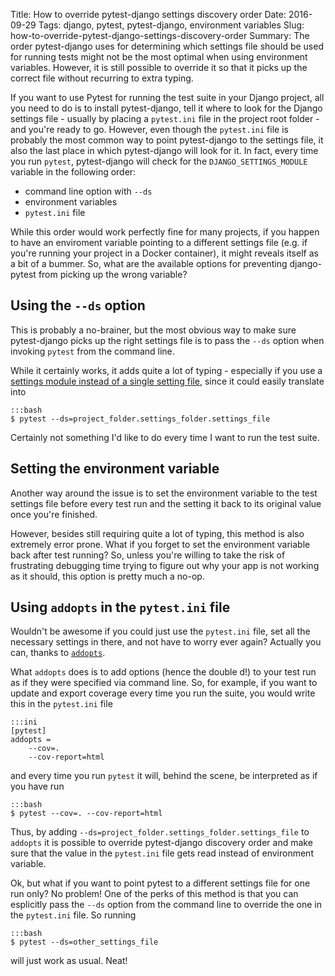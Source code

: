Title: How to override pytest-django settings discovery order
Date: 2016-09-29
Tags: django, pytest, pytest-django, environment variables
Slug: how-to-override-pytest-django-settings-discovery-order
Summary: The order pytest-django uses for determining which settings file should be used for running tests might not be the most optimal when using environment variables. However, it is still possible to override it so that it picks up the correct file without recurring to extra typing.


If you want to use Pytest for running the test suite in your Django project, all you need to do is to install pytest-django, tell it where to look for the Django settings file - usually by placing a `pytest.ini` file in the project root folder - and you're ready to go. However, even though the `pytest.ini` file is probably the most common way to point pytest-django to the settings file, it also the last place in which pytest-django will look for it. In fact, every time you run `pytest`, pytest-django will check for the `DJANGO_SETTINGS_MODULE` variable in the following order:

* command line option with `--ds`
* environment variables
* `pytest.ini` file

While this order would work perfectly fine for many projects, if you happen to have an enviroment variable pointing to a different settings file (e.g. if you're running your project in a Docker container), it might reveals itself as a bit of a bummer. So, what are the available options for preventing django-pytest from picking up the wrong variable?


Using the `--ds` option
-----------------------

This is probably a no-brainer, but the most obvious way to make sure pytest-django picks up the right settings file is to pass the `--ds` option when invoking `pytest` from the command line.

While it certainly works, it adds quite a lot of typing - especially if you use a [settings module instead of a single setting file](https://www.rdegges.com/2011/the-perfect-django-settings-file/), since it could easily translate into

    :::bash
    $ pytest --ds=project_folder.settings_folder.settings_file


Certainly not something I'd like to do every time I want to run the test suite.


Setting the environment variable
--------------------------------

Another way around the issue is to set the environment variable to the test settings file before every test run and the setting it back to its original value once you're finished.

However, besides still requiring quite a lot of typing, this method is also extremely error prone. What if you forget to set the environment variable back after test running? So, unless you're willing to take the risk of frustrating debugging time trying to figure out why your app is not working as it should, this option is pretty much a no-op.


Using `addopts` in the `pytest.ini` file
----------------------------------------

Wouldn't be awesome if you could just use the `pytest.ini` file, set all the necessary settings in there, and not have to worry ever again? Actually you can, thanks to [`addopts`](http://doc.pytest.org/en/3.0.2/customize.html#confval-addopts).

What `addopts` does is to add options (hence the double d!) to your test run as if they were specified via command line. So, for example, if you want to update and export coverage every time you run the suite, you would write this in the `pytest.ini` file

    :::ini
    [pytest]
    addopts =
        --cov=.
        --cov-report=html


and every time you run `pytest` it will, behind the scene, be interpreted as if you have run

    :::bash
    $ pytest --cov=. --cov-report=html

Thus, by adding `--ds=project_folder.settings_folder.settings_file` to `addopts` it is possible to override pytest-django discovery order and make sure that the value in the `pytest.ini` file gets read instead of environment variable.

Ok, but what if you want to point pytest to a different settings file for one run only? No problem! One of the perks of this method is that you can esplicitly pass the `--ds` option from the command line to override the one in the `pytest.ini` file. So running

    :::bash
    $ pytest --ds=other_settings_file

will just work as usual. Neat!


